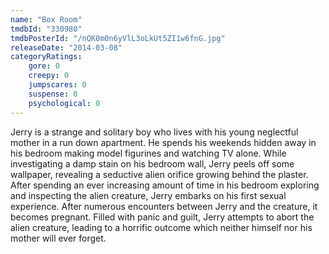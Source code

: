 ```yaml
---
name: "Box Room"
tmdbId: "330980"
tmdbPosterId: "/nQK0m0n6yVlL3oLkUt5ZI1w6fnG.jpg"
releaseDate: "2014-03-08"
categoryRatings:
    gore: 0
    creepy: 0
    jumpscares: 0
    suspense: 0
    psychological: 0
---
```

Jerry is a strange and solitary boy who lives with his young neglectful mother in a run down apartment. He spends his weekends hidden away in his bedroom making model figurines and watching TV alone. While investigating a damp stain on his bedroom wall, Jerry peels off some wallpaper, revealing a seductive alien orifice growing behind the plaster. After spending an ever increasing amount of time in his bedroom exploring and inspecting the alien creature, Jerry embarks on his first sexual experience. After numerous encounters between Jerry and the creature, it becomes pregnant. Filled with panic and guilt, Jerry attempts to abort the alien creature, leading to a horrific outcome which neither himself nor his mother will ever forget.
